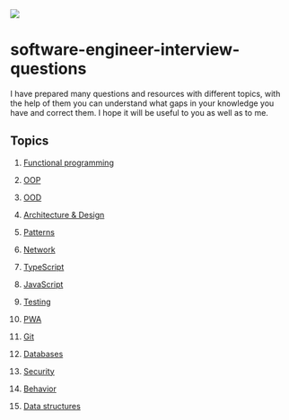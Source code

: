 <img src="developer.gif">

# software-engineer-interview-questions

I have prepared many questions and resources with different topics, with the help of them you can understand what gaps in your knowledge you have and correct them. I hope it will be useful to you as well as to me.

## Topics
1. [Functional programming](https://github.com/bmarvinb/awesome-interview-questions/blob/master/functional-programming.md)

2. [OOP](https://github.com/bmarvinb/awesome-interview-questions/blob/master/oop.md)

3. [OOD](https://github.com/bmarvinb/awesome-interview-questions/blob/master/ood.md)

4. [Architecture & Design](https://github.com/bmarvinb/awesome-interview-questions/blob/master/design.md)

5. [Patterns](https://github.com/bmarvinb/awesome-interview-questions/blob/master/patterns.md)

3. [Network](https://github.com/bmarvinb/awesome-interview-questions/blob/master/network.md)

4. [TypeScript](https://github.com/bmarvinb/awesome-interview-questions/blob/master/typescript.md)

5. [JavaScript](https://github.com/bmarvinb/awesome-interview-questions/blob/master/javascript.md)

6. [Testing](https://github.com/bmarvinb/awesome-interview-questions/blob/master/testing.md)

7. [PWA](https://github.com/bmarvinb/awesome-interview-questions/blob/master/pwa.md)

8. [Git](https://github.com/bmarvinb/awesome-interview-questions/blob/master/git.md)

9. [Databases](https://github.com/bmarvinb/awesome-interview-questions/blob/master/databases.md)

10. [Security](https://github.com/bmarvinb/awesome-interview-questions/blob/master/security.md)

11. [Behavior](https://github.com/bmarvinb/awesome-interview-questions/blob/master/behaviour.md)

12. [Data structures](https://github.com/bmarvinb/awesome-interview-questions/blob/master/data-structures.md)

